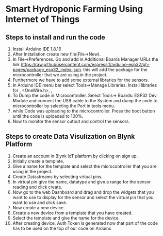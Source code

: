 <H1>Smart Hydroponic Farming Using Internet of Things</H>

## Steps to install and run the code
1. Install Arduino IDE 1.8.16
2. After Installation create new file(File->New).
3. In File->Preferences. Go and add in Additional Boards Manager URLs the link https://raw.githubusercontent.com/espressif/arduino-esp32/gh-pages/package_esp32_index.json. this will add the package for the microcontroller that we are using in the project.
4. Furthermore we have to add some external libraries for the sensors.
5. In Arduino IDE menu bar select Tools->Manage Libraries. Install libraries for <DHT11>, <OneWire.h>, <DallasTemperature>, <Blynk>
6. To Dump the code in Microcontroller. Select Tools-> Boards: ESP32 Dev Module and connect the USB cable to the System and dump the code to microcontroller by selecting the Port in tools menu.
7. while Code was uploading to the microcontroller. Press the boot button until the code is uploaded to 100%.
8. Now to monitor the sensor output and control the sensors.

## Steps to create Data Visulization on Blynk Platform
1. Create an account in Blynk IoT platform by clicking on sign up.
2. Initially create a template.
3. Give a name for the template and select the microcontroller that you are using in the project.
4. Create Datastreams by selecting virtual pins.
5. In virtual pin give the name, datatype and give a range for the sensor reading and click create.
6. Now go to the web Dashboard and drag and drop the widgets that you want to use to display for the sensor and select the virtual pin that you want to use and click save.
7. Now create a new device
8. Create a new device from a template that you have created.
9. Select the template and give the name for the device.
10. After creating device, Auth Token is generated now that part of the code has to be used on the top of our code on Arduino 
